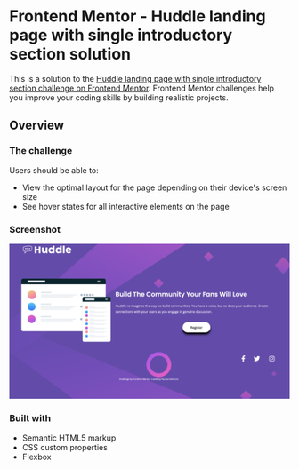 # Frontend Mentor - Huddle landing page with single introductory section solution

This is a solution to the [Huddle landing page with single introductory section challenge on Frontend Mentor](https://www.frontendmentor.io/challenges/huddle-landing-page-with-a-single-introductory-section-B_2Wvxgi0). Frontend Mentor challenges help you improve your coding skills by building realistic projects. 


## Overview

### The challenge

Users should be able to:

- View the optimal layout for the page depending on their device's screen size
- See hover states for all interactive elements on the page

### Screenshot

![](public/images/screenshot.png)


### Built with

- Semantic HTML5 markup
- CSS custom properties
- Flexbox
